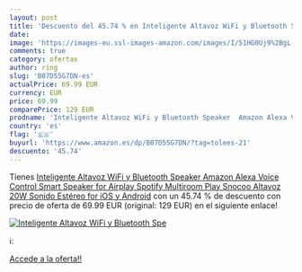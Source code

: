 ```yaml
---
layout: post
title: 'Descuento del 45.74 % en Inteligente Altavoz WiFi y Bluetooth Spe'
date: 
image: 'https://images-eu.ssl-images-amazon.com/images/I/51HG0Uj9%2BgL._SL200_.jpg'
comments: true
category: ofertas
author: ring
slug: 'B07D55G7DN-es'
actualPrice: 69.99 EUR
currency: EUR
price: 69.99
comparePrice: 129 EUR
prodname: 'Inteligente Altavoz WiFi y Bluetooth Speaker  Amazon Alexa Voice Control Smart Speaker for Airplay Spotify Multiroom Play  Snocoo Altavoz 20W Sonido Estéreo for iOS y Android'
country: 'es'
flag: '🇪🇸'
buyurl: 'https://www.amazon.es/dp/B07D55G7DN/?tag=tolees-21'
descuento: '45.74'
---
```


Tienes [Inteligente Altavoz WiFi y Bluetooth Speaker  Amazon Alexa Voice Control Smart Speaker for Airplay Spotify Multiroom Play  Snocoo Altavoz 20W Sonido Estéreo for iOS y Android](https://www.amazon.es/dp/B07D55G7DN/?tag=tolees-21) con un 45.74 % de descuento con precio de oferta de 69.99 EUR (original: 129 EUR) en el siguiente enlace!

[![Inteligente Altavoz WiFi y Bluetooth Spe](https://images-eu.ssl-images-amazon.com/images/I/51HG0Uj9%2BgL._SL200_.jpg)](https://www.amazon.es/dp/B07D55G7DN/?tag=tolees-21)

ℹ️:


[Accede a la oferta!!](https://www.amazon.es/dp/B07D55G7DN/?tag=tolees-21)
